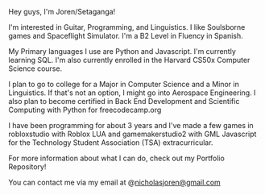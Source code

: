 Hey guys, I'm Joren/Setaganga!

I'm interested in Guitar, Programming, and Linguistics. I like Soulsborne games and Spaceflight Simulator. I'm a B2 Level in Fluency in Spanish.

My Primary languages I use are Python and Javascript.
I'm currently learning SQL.
I'm also currently enrolled in the Harvard CS50x Computer Science course.

I plan to go to college for a Major in Computer Science and a Minor in Linguistics. If that's not an option, I might go into Aerospace Engineering.
I also plan to become certified in Back End Development and Scientific Computing with Python for freecodecamp.org

I have been programming for about 3 years and I've made a few games in robloxstudio with Roblox LUA and gamemakerstudio2 with GML Javascript for the Technology Student Association (TSA) extracurricular.

For more information about what I can do, check out my Portfolio Repository!

You can contact me via my email at @nicholasjoren@gmail.com
